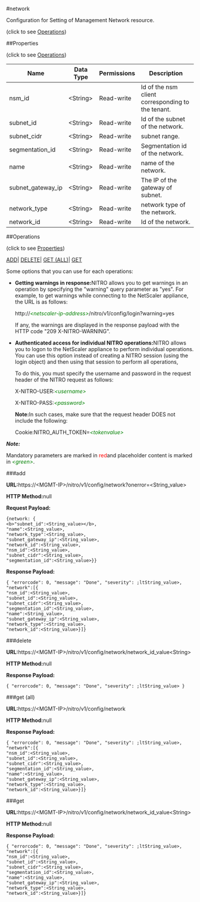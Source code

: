 #network



Configuration for Setting of Management Network resource.

<span>(click to see [Operations](#operations))</span>



##Properties 

<span>(click to see [Operations](#operations))</span>





<table><thead><tr><th>Name</th><th>Data Type</th><th>Permissions</th><th>Description</th></tr></thead><tbody><tr><td>nsm_id</td><td>&lt;String></td><td>Read-write</td><td>Id of the nsm client corresponding to the tenant.</td></tr><tr><td>subnet_id</td><td>&lt;String></td><td>Read-write</td><td>Id of the subnet of the network.</td></tr><tr><td>subnet_cidr</td><td>&lt;String></td><td>Read-write</td><td>subnet range.</td></tr><tr><td>segmentation_id</td><td>&lt;String></td><td>Read-write</td><td>Segmentation id of the network.</td></tr><tr><td>name</td><td>&lt;String></td><td>Read-write</td><td>name of the network.</td></tr><tr><td>subnet_gateway_ip</td><td>&lt;String></td><td>Read-write</td><td>The IP of the gateway of subnet.</td></tr><tr><td>network_type</td><td>&lt;String></td><td>Read-write</td><td>network type of the network.</td></tr><tr><td>network_id</td><td>&lt;String></td><td>Read-write</td><td>Id of the network.</td></tr></tbody></table>

##Operations 

<span>(click to see [Properties](#properties))</span>





[ADD](#all)| [DELETE](#delete)| [GET (ALL)](#get-all)| [GET](#get)





Some options that you can use for each operations:

<ul><li><p><b>Getting warnings in response:</b>NITRO allows you to get warnings in an operation by specifying the "warning" query parameter as "yes". For example, to get warnings while connecting to the NetScaler appliance, the URL is as follows:</p><p>http://<span style="color:green;font-style:italic;">&lt;netscaler-ip-address&gt;</span>/nitro/v1/config/login?warning=yes</p><p>If any, the warnings are displayed in the response payload with the HTTP code "209 X-NITRO-WARNING".</p></li><li><p><b>Authenticated access for individual NITRO operations:</b>NITRO allows you to logon to the NetScaler appliance to perform individual operations. You can use this option instead of creating a NITRO session (using the login object) and then using that session to perform all operations,</p><p>To do this, you must specify the username and password in the request header of the NITRO request as follows:</p><p>X-NITRO-USER:<span style="color:green;font-style:italic;">&lt;username&gt;</span></p><p>X-NITRO-PASS:<span style="color:green;font-style:italic;">&lt;password&gt;</span></p><p><b>Note:</b>In such cases, make sure that the request header DOES not include the following:</p><p>Cookie:NITRO_AUTH_TOKEN=<span style="color:green;font-style:italic;">&lt;tokenvalue&gt;</span></p></li></ul>







***Note:*** 

Mandatory parameters are marked in <span style="color:#FF0000;">red</span>and placeholder content is marked in <span style="color:green;font-style:italic">&lt;green&gt;</span>.



###add







<b>URL:</b>https://&lt;MGMT-IP&gt;/nitro/v1/config/network?onerror=&lt;String_value&gt;

<b>HTTP Method:</b>null

<b>Request Payload: </b>
```
{network: {
<b>"subnet_id":<String_value></b>,
"name":<String_value>,
"network_type":<String_value>,
"subnet_gateway_ip":<String_value>,
"network_id":<String_value>,
"nsm_id":<String_value>,
"subnet_cidr":<String_value>,
"segmentation_id":<String_value>}}
```

<b>Response Payload: </b>
```
{ "errorcode": 0, "message": "Done", "severity": ;ltString_value>, "network":[{
"nsm_id":<String_value>,
"subnet_id":<String_value>,
"subnet_cidr":<String_value>,
"segmentation_id":<String_value>,
"name":<String_value>,
"subnet_gateway_ip":<String_value>,
"network_type":<String_value>,
"network_id":<String_value>}]}
```







###delete







<b>URL:</b>https://&lt;MGMT-IP&gt;/nitro/v1/config/network/network_id_value&lt;String&gt;

<b>HTTP Method:</b>null

<b>Response Payload: </b>
```
{ "errorcode": 0, "message": "Done", "severity": ;ltString_value> }
```







###get (all)







<b>URL:</b>https://&lt;MGMT-IP&gt;/nitro/v1/config/network

<b>HTTP Method:</b>null

<b>Response Payload: </b>
```
{ "errorcode": 0, "message": "Done", "severity": ;ltString_value>, "network":[{
"nsm_id":<String_value>,
"subnet_id":<String_value>,
"subnet_cidr":<String_value>,
"segmentation_id":<String_value>,
"name":<String_value>,
"subnet_gateway_ip":<String_value>,
"network_type":<String_value>,
"network_id":<String_value>}]}
```







###get







<b>URL:</b>https://&lt;MGMT-IP&gt;/nitro/v1/config/network/network_id_value&lt;String&gt;

<b>HTTP Method:</b>null

<b>Response Payload: </b>
```
{ "errorcode": 0, "message": "Done", "severity": ;ltString_value>, "network":[{
"nsm_id":<String_value>,
"subnet_id":<String_value>,
"subnet_cidr":<String_value>,
"segmentation_id":<String_value>,
"name":<String_value>,
"subnet_gateway_ip":<String_value>,
"network_type":<String_value>,
"network_id":<String_value>}]}
```







